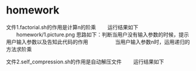 # homework
文件1.factorial.sh的作用是计算n的阶乘
　　运行结果如下
 　　homework/1.picture.png 
   思路如下：判断当用户没有输入参数的时候，提示用户输入参数以及告知此代码的作用
   　　　　　当用户输入参数n时，运用递归的方法求阶乘

文件2.self_compression.sh的作用是自动解压文件
　　运行结果如下
 
